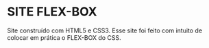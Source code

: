 # SITE FLEX-BOX
Site construído com HTML5 e CSS3.
Esse site foi feito com intuito de colocar em prática o FLEX-BOX do CSS.

